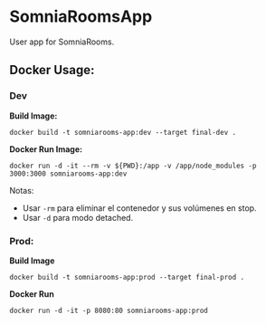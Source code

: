 # SomniaRoomsApp

User app for SomniaRooms.


## Docker Usage:

### Dev

**Build Image:**
```
docker build -t somniarooms-app:dev --target final-dev .
```

**Docker Run Image:**
```
docker run -d -it --rm -v ${PWD}:/app -v /app/node_modules -p 3000:3000 somniarooms-app:dev
```

Notas:
- Usar `-rm` para eliminar el contenedor y sus volúmenes en stop.
- Usar `-d` para modo detached.

### Prod:
**Build Image**
```
docker build -t somniarooms-app:prod --target final-prod .
```

**Docker Run**
```
docker run -d -it -p 8080:80 somniarooms-app:prod
```